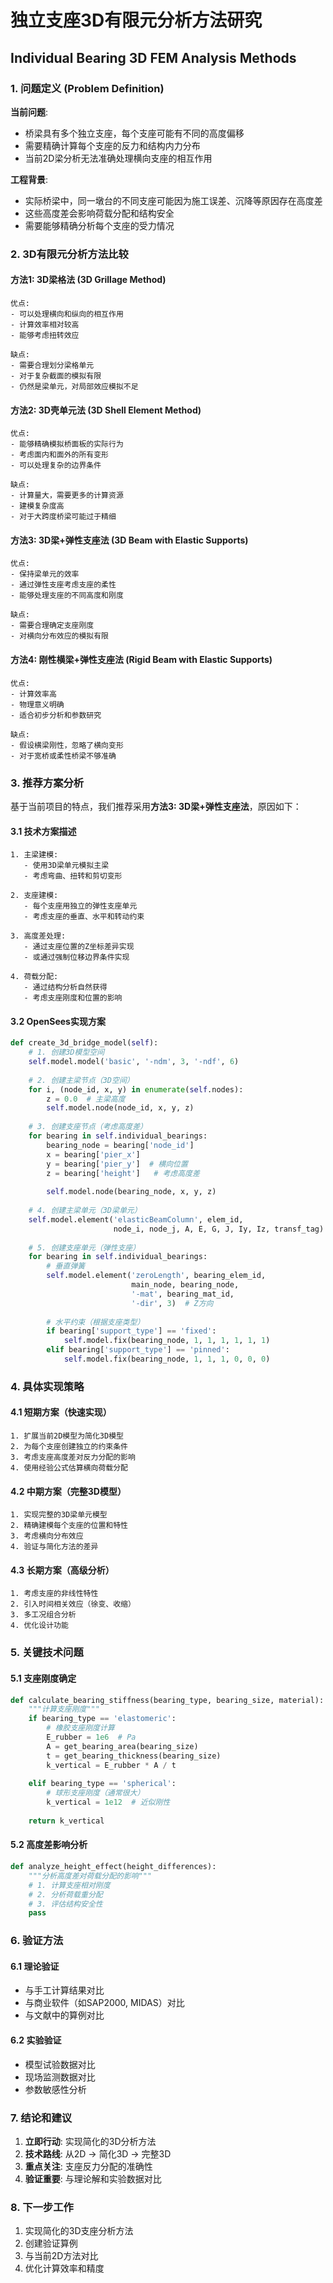 # 独立支座3D有限元分析方法研究
## Individual Bearing 3D FEM Analysis Methods

### 1. 问题定义 (Problem Definition)

**当前问题**: 
- 桥梁具有多个独立支座，每个支座可能有不同的高度偏移
- 需要精确计算每个支座的反力和结构内力分布
- 当前2D梁分析无法准确处理横向支座的相互作用

**工程背景**:
- 实际桥梁中，同一墩台的不同支座可能因为施工误差、沉降等原因存在高度差
- 这些高度差会影响荷载分配和结构安全
- 需要能够精确分析每个支座的受力情况

### 2. 3D有限元分析方法比较

#### 方法1: 3D梁格法 (3D Grillage Method)
```
优点:
- 可以处理横向和纵向的相互作用
- 计算效率相对较高
- 能够考虑扭转效应

缺点:
- 需要合理划分梁格单元
- 对于复杂截面的模拟有限
- 仍然是梁单元，对局部效应模拟不足
```

#### 方法2: 3D壳单元法 (3D Shell Element Method)
```
优点:
- 能够精确模拟桥面板的实际行为
- 考虑面内和面外的所有变形
- 可以处理复杂的边界条件

缺点:
- 计算量大，需要更多的计算资源
- 建模复杂度高
- 对于大跨度桥梁可能过于精细
```

#### 方法3: 3D梁+弹性支座法 (3D Beam with Elastic Supports)
```
优点:
- 保持梁单元的效率
- 通过弹性支座考虑支座的柔性
- 能够处理支座的不同高度和刚度

缺点:
- 需要合理确定支座刚度
- 对横向分布效应的模拟有限
```

#### 方法4: 刚性横梁+弹性支座法 (Rigid Beam with Elastic Supports)
```
优点:
- 计算效率高
- 物理意义明确
- 适合初步分析和参数研究

缺点:
- 假设横梁刚性，忽略了横向变形
- 对于宽桥或柔性桥梁不够准确
```

### 3. 推荐方案分析

基于当前项目的特点，我们推荐采用**方法3: 3D梁+弹性支座法**，原因如下：

#### 3.1 技术方案描述
```
1. 主梁建模: 
   - 使用3D梁单元模拟主梁
   - 考虑弯曲、扭转和剪切变形

2. 支座建模:
   - 每个支座用独立的弹性支座单元
   - 考虑支座的垂直、水平和转动约束

3. 高度差处理:
   - 通过支座位置的Z坐标差异实现
   - 或通过强制位移边界条件实现

4. 荷载分配:
   - 通过结构分析自然获得
   - 考虑支座刚度和位置的影响
```

#### 3.2 OpenSees实现方案
```python
def create_3d_bridge_model(self):
    # 1. 创建3D模型空间
    self.model.model('basic', '-ndm', 3, '-ndf', 6)
    
    # 2. 创建主梁节点（3D空间）
    for i, (node_id, x, y) in enumerate(self.nodes):
        z = 0.0  # 主梁高度
        self.model.node(node_id, x, y, z)
    
    # 3. 创建支座节点（考虑高度差）
    for bearing in self.individual_bearings:
        bearing_node = bearing['node_id']
        x = bearing['pier_x']
        y = bearing['pier_y']  # 横向位置
        z = bearing['height']   # 考虑高度差
        
        self.model.node(bearing_node, x, y, z)
    
    # 4. 创建主梁单元（3D梁单元）
    self.model.element('elasticBeamColumn', elem_id, 
                       node_i, node_j, A, E, G, J, Iy, Iz, transf_tag)
    
    # 5. 创建支座单元（弹性支座）
    for bearing in self.individual_bearings:
        # 垂直弹簧
        self.model.element('zeroLength', bearing_elem_id,
                           main_node, bearing_node,
                           '-mat', bearing_mat_id,
                           '-dir', 3)  # Z方向
        
        # 水平约束（根据支座类型）
        if bearing['support_type'] == 'fixed':
            self.model.fix(bearing_node, 1, 1, 1, 1, 1, 1)
        elif bearing['support_type'] == 'pinned':
            self.model.fix(bearing_node, 1, 1, 1, 0, 0, 0)
```

### 4. 具体实现策略

#### 4.1 短期方案（快速实现）
```
1. 扩展当前2D模型为简化3D模型
2. 为每个支座创建独立的约束条件
3. 考虑支座高度差对反力分配的影响
4. 使用经验公式估算横向荷载分配
```

#### 4.2 中期方案（完整3D模型）
```
1. 实现完整的3D梁单元模型
2. 精确建模每个支座的位置和特性
3. 考虑横向分布效应
4. 验证与简化方法的差异
```

#### 4.3 长期方案（高级分析）
```
1. 考虑支座的非线性特性
2. 引入时间相关效应（徐变、收缩）
3. 多工况组合分析
4. 优化设计功能
```

### 5. 关键技术问题

#### 5.1 支座刚度确定
```python
def calculate_bearing_stiffness(bearing_type, bearing_size, material):
    """计算支座刚度"""
    if bearing_type == 'elastomeric':
        # 橡胶支座刚度计算
        E_rubber = 1e6  # Pa
        A = get_bearing_area(bearing_size)
        t = get_bearing_thickness(bearing_size)
        k_vertical = E_rubber * A / t
        
    elif bearing_type == 'spherical':
        # 球形支座刚度（通常很大）
        k_vertical = 1e12  # 近似刚性
        
    return k_vertical
```

#### 5.2 高度差影响分析
```python
def analyze_height_effect(height_differences):
    """分析高度差对荷载分配的影响"""
    # 1. 计算支座相对刚度
    # 2. 分析荷载重分配
    # 3. 评估结构安全性
    pass
```

### 6. 验证方法

#### 6.1 理论验证
- 与手工计算结果对比
- 与商业软件（如SAP2000, MIDAS）对比
- 与文献中的算例对比

#### 6.2 实验验证
- 模型试验数据对比
- 现场监测数据对比
- 参数敏感性分析

### 7. 结论和建议

1. **立即行动**: 实现简化的3D分析方法
2. **技术路线**: 从2D → 简化3D → 完整3D
3. **重点关注**: 支座反力分配的准确性
4. **验证重要**: 与理论解和实验数据对比

### 8. 下一步工作

1. 实现简化的3D支座分析方法
2. 创建验证算例
3. 与当前2D方法对比
4. 优化计算效率和精度
